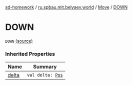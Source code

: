 [sd-homework](../../index.md) / [ru.spbau.mit.belyaev.world](../index.md) / [Move](index.md) / [DOWN](.)

# DOWN

`DOWN` [(source)](https://github.com/StasBel/sd-homework/blob/Roguelike/src/main/kotlin/ru/spbau/mit/belyaev/world/Geom.kt#L11)

### Inherited Properties

| Name | Summary |
|---|---|
| [delta](delta.md) | `val delta: `[`Pos`](../-pos/index.md) |
